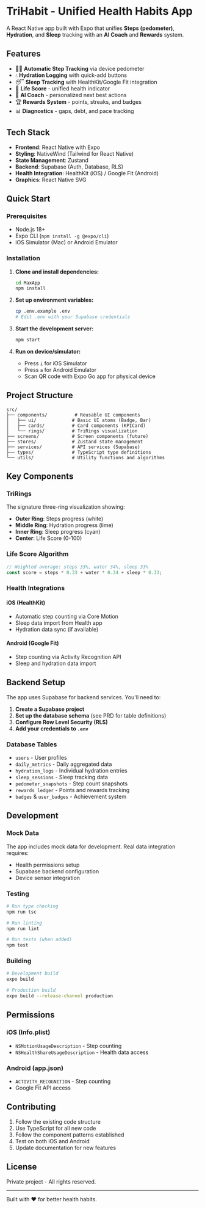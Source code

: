 # TriHabit - Unified Health Habits App

A React Native app built with Expo that unifies **Steps (pedometer)**, **Hydration**, and **Sleep** tracking with an **AI Coach** and **Rewards** system.

## Features

- 🚶‍♂️ **Automatic Step Tracking** via device pedometer
- 💧 **Hydration Logging** with quick-add buttons
- 😴 **Sleep Tracking** with HealthKit/Google Fit integration
- 🎯 **Life Score** - unified health indicator
- 🤖 **AI Coach** - personalized next best actions
- 🏆 **Rewards System** - points, streaks, and badges
- 📊 **Diagnostics** - gaps, debt, and pace tracking

## Tech Stack

- **Frontend**: React Native with Expo
- **Styling**: NativeWind (Tailwind for React Native)
- **State Management**: Zustand
- **Backend**: Supabase (Auth, Database, RLS)
- **Health Integration**: HealthKit (iOS) / Google Fit (Android)
- **Graphics**: React Native SVG

## Quick Start

### Prerequisites

- Node.js 18+ 
- Expo CLI (`npm install -g @expo/cli`)
- iOS Simulator (Mac) or Android Emulator

### Installation

1. **Clone and install dependencies:**
   ```bash
   cd MaxApp
   npm install
   ```

2. **Set up environment variables:**
   ```bash
   cp .env.example .env
   # Edit .env with your Supabase credentials
   ```

3. **Start the development server:**
   ```bash
   npm start
   ```

4. **Run on device/simulator:**
   - Press `i` for iOS Simulator
   - Press `a` for Android Emulator
   - Scan QR code with Expo Go app for physical device

## Project Structure

```
src/
├── components/          # Reusable UI components
│   ├── ui/             # Basic UI atoms (Badge, Bar)
│   ├── cards/          # Card components (KPICard)
│   └── rings/          # TriRings visualization
├── screens/            # Screen components (future)
├── stores/             # Zustand state management
├── services/           # API services (Supabase)
├── types/              # TypeScript type definitions
└── utils/              # Utility functions and algorithms
```

## Key Components

### TriRings
The signature three-ring visualization showing:
- **Outer Ring**: Steps progress (white)
- **Middle Ring**: Hydration progress (lime)
- **Inner Ring**: Sleep progress (cyan)
- **Center**: Life Score (0-100)

### Life Score Algorithm
```typescript
// Weighted average: steps 33%, water 34%, sleep 33%
const score = steps * 0.33 + water * 0.34 + sleep * 0.33;
```

### Health Integrations

#### iOS (HealthKit)
- Automatic step counting via Core Motion
- Sleep data import from Health app
- Hydration data sync (if available)

#### Android (Google Fit)
- Step counting via Activity Recognition API
- Sleep and hydration data import

## Backend Setup

The app uses Supabase for backend services. You'll need to:

1. **Create a Supabase project**
2. **Set up the database schema** (see PRD for table definitions)
3. **Configure Row Level Security (RLS)**
4. **Add your credentials to `.env`**

### Database Tables
- `users` - User profiles
- `daily_metrics` - Daily aggregated data
- `hydration_logs` - Individual hydration entries
- `sleep_sessions` - Sleep tracking data
- `pedometer_snapshots` - Step count snapshots
- `rewards_ledger` - Points and rewards tracking
- `badges` & `user_badges` - Achievement system

## Development

### Mock Data
The app includes mock data for development. Real data integration requires:
- Health permissions setup
- Supabase backend configuration
- Device sensor integration

### Testing
```bash
# Run type checking
npm run tsc

# Run linting
npm run lint

# Run tests (when added)
npm test
```

### Building
```bash
# Development build
expo build

# Production build
expo build --release-channel production
```

## Permissions

### iOS (Info.plist)
- `NSMotionUsageDescription` - Step counting
- `NSHealthShareUsageDescription` - Health data access

### Android (app.json)
- `ACTIVITY_RECOGNITION` - Step counting
- Google Fit API access

## Contributing

1. Follow the existing code structure
2. Use TypeScript for all new code
3. Follow the component patterns established
4. Test on both iOS and Android
5. Update documentation for new features

## License

Private project - All rights reserved.

---

Built with ❤️ for better health habits.
